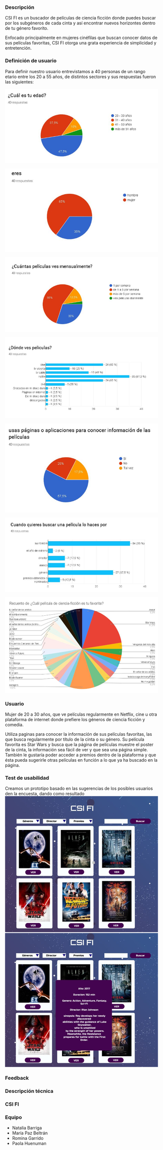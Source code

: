 ### Descripción

CSI FI es un buscador de películas de ciencia ficción donde puedes buscar por los subgéneros de cada cinta y así encontrar nuevos horizontes dentro de tu género favorito.

Enfocado principalmente en mujeres cinéfilas que buscan conocer datos de sus películas favoritas, CSI FI otorga una grata experiencia de simplicidad y entretención.
### Definición de usuario

Para definir nuestro usuario entrevistamos a 40 personas de un rango etario entre los 20 a 55 años, de distintos sectores y sus respuestas fueron las siguientes:

![Edad](https://github.com/RominaGarrido/SCL011-hackathon-peliculas/blob/master/encuesta/edad.JPG?raw=true)

![sexo](https://github.com/RominaGarrido/SCL011-hackathon-peliculas/blob/master/encuesta/sexo.JPG?raw=true)

![enter image description here](https://github.com/RominaGarrido/SCL011-hackathon-peliculas/blob/master/encuesta/peli%20mensual.JPG?raw=true)

![Plataforma de visualización de peliculas](https://github.com/RominaGarrido/SCL011-hackathon-peliculas/blob/master/encuesta/plataforma.JPG?raw=true)

![app](https://github.com/RominaGarrido/SCL011-hackathon-peliculas/blob/master/encuesta/app.JPG?raw=true)

![enter image description here](https://github.com/RominaGarrido/SCL011-hackathon-peliculas/blob/master/encuesta/buscas%20por.JPG?raw=true)

![enter image description here](https://github.com/RominaGarrido/SCL011-hackathon-peliculas/blob/master/encuesta/peli%20fav.JPG?raw=true)

### Usuario

Mujer de 20 a 30 años, que ve películas regularmente en Netflix, cine u otra plataforma de internet donde prefiere los géneros de ciencia ficción y comedia.

Utiliza paginas para conocer la información de sus películas favoritas, las que busca regularmente por título de la cinta o su género. Su película favorita es Star Wars y busca que la página de películas muestre el poster de la cinta, la información sea fácil de ver y que sea una página simple. También le gustaría poder acceder a premios dentro de la plataforma y que ésta pueda sugerirle otras películas en función a lo que ya ha buscado en la página.  
### Test de usabilidad
Creamos un prototipo basado en las sugerencias de los posibles usuarios den la encuesta, dando como resultado
![figma1](https://github.com/RominaGarrido/SCL011-hackathon-peliculas/blob/master/encuesta/figma%201.JPG?raw=true)
![figma2](https://github.com/RominaGarrido/SCL011-hackathon-peliculas/blob/master/encuesta/figma%202.JPG?raw=true)

### Feedback

### Descripción técnica

### CSI FI
### Equipo
 - Natalia Barriga
 - María Paz Beltrán
 - Romina Garrido
 - Paola Huenuman

